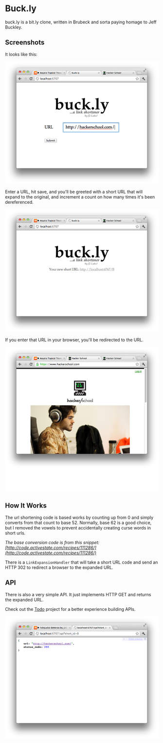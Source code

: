 # Buck.ly

buck.ly is a bit.ly clone, written in Brubeck and sorta paying homage to Jeff
Buckley.


## Screenshots

It looks like this:

![URL entry](https://github.com/j2labs/buckly/raw/master/screenshots/1.png)

Enter a URL, hit save, and you'll be greeted with a short URL that will expand to the original, and increment a count on how many times it's been dereferenced.

![A shortened URL](https://github.com/j2labs/buckly/raw/master/screenshots/2.png)

If you enter that URL in your browser, you'll be redirected to the URL.

![Expanded URL](https://github.com/j2labs/buckly/raw/master/screenshots/3.png)


## How It Works

The url shortening code is based works by counting up from 0 and simply
converts from that count to base 52.  Normally, base 62 is a good choice, but
I removed the vowels to prevent accidentally creating curse words in short
urls.

*The base conversion code is from this snippet: 
[http://code.activestate.com/recipes/111286/](http://code.activestate.com/recipes/111286/)*

There is a `LinkExpansionHandler` that will take a short URL code and send an
HTTP 302 to redirect a browser to the expanded URL.


## API

There is also a very simple API. It just implements HTTP GET and returns the 
expanded URL.

Check out the [Todo](https://github.com/j2labs/todo) project for a better
experience building APIs.

![Simple API example](https://github.com/j2labs/buckly/raw/master/screenshots/4.png)
